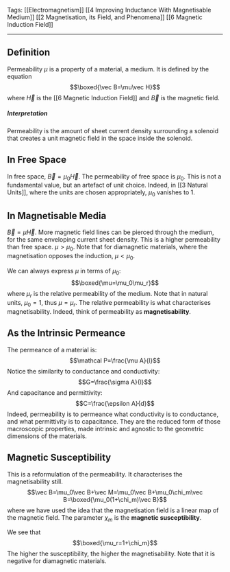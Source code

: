 Tags: [[Electromagnetism]] [[4 Improving Inductance With Magnetisable Medium]] [[2 Magnetisation, its Field, and Phenomena]] [[6 Magnetic Induction Field]]
___
## Definition
Permeability $\mu$ is a property of a material, a medium. It is defined by the equation
$$\boxed{\vec B=\mu\vec H}$$
where $\vec H$ is the [[6 Magnetic Induction Field]] and $\vec B$ is the magnetic field. 
##### Interpretation
Permeability is the amount of sheet current density surrounding a solenoid that creates a unit magnetic field in the space inside the solenoid. 
## In Free Space
In free space, $\vec B=\mu_0 \vec H$. The permeability of free space is $\mu_0$. This is not a fundamental value, but an artefact of unit choice. Indeed, in [[3 Natural Units]], where the units are chosen appropriately, $\mu_0$ vanishes to $1$. 
## In Magnetisable Media
$\vec B=\mu \vec H$. More magnetic field lines can be pierced through the medium, for the same enveloping current sheet density. This is a higher permeability than free space. $\mu>\mu_0$. Note that for diamagnetic materials, where the magnetisation opposes the induction, $\mu < \mu_0$. 

We can always express $\mu$ in terms of $\mu_0$:
$$\boxed{\mu=\mu_0\mu_r}$$
where $\mu_r$ is the relative permeability of the medium. Note that in natural units, $\mu_0=1$, thus $\mu=\mu_r$. The relative permeability is what characterises magnetisability. Indeed, think of permeability as **magnetisability**.
## As the Intrinsic Permeance
The permeance of a material is: 
$$\mathcal P=\frac{\mu A}{l}$$
Notice the similarity to conductance and conductivity:
$$G=\frac{\sigma A}{l}$$
And capacitance and permittivity:
$$C=\frac{\epsilon A}{d}$$
Indeed, permeability is to permeance what conductivity is to conductance, and what permittivity is to capacitance. They are the reduced form of those macroscopic properties, made intrinsic and agnostic to the geometric dimensions of the materials. 
## Magnetic Susceptibility
This is a reformulation of the permeability. It characterises the magnetisability still. 
$$\vec B=\mu_0\vec B+\vec M=\mu_0\vec B+\mu_0\chi_m\vec B=\boxed{\mu_0(1+\chi_m)\vec B}$$
where we have used the idea that the magnetisation field is a linear map of the magnetic field. The parameter $\chi_m$ is the **magnetic susceptibility**. 

We see that $$\boxed{\mu_r=1+\chi_m}$$
The higher the susceptibility, the higher the magnetisability. Note that it is negative for diamagnetic materials.  